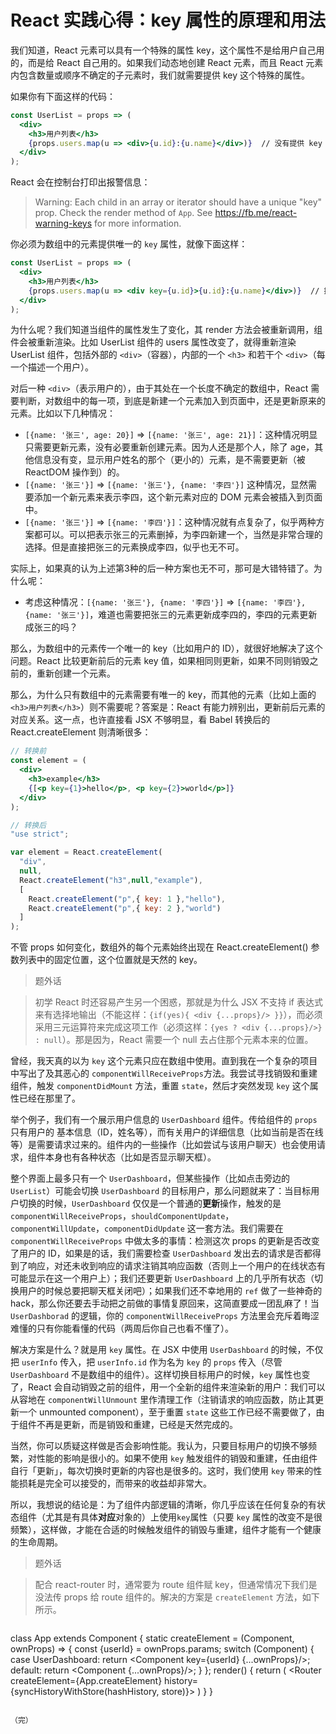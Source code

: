 # React 实践心得：key 属性的原理和用法

我们知道，React 元素可以具有一个特殊的属性 key，这个属性不是给用户自己用的，而是给 React 自己用的。如果我们动态地创建 React 元素，而且 React 元素内包含数量或顺序不确定的子元素时，我们就需要提供 key 这个特殊的属性。

如果你有下面这样的代码：

```jsx
const UserList = props => (
  <div>
    <h3>用户列表</h3>
    {props.users.map(u => <div>{u.id}:{u.name}</div>)}  // 没有提供 key
  </div>
);
```

React 会在控制台打印出报警信息：

> Warning: Each child in an array or iterator should have a unique "key" prop. Check the render method of `App`. See https://fb.me/react-warning-keys for more information.


你必须为数组中的元素提供唯一的 `key` 属性，就像下面这样：

```jsx
const UserList = props => (
  <div>
    <h3>用户列表</h3>
    {props.users.map(u => <div key={u.id}>{u.id}:{u.name}</div>)}  // 提供了 key
  </div>
);
```

为什么呢？我们知道当组件的属性发生了变化，其 render 方法会被重新调用，组件会被重新渲染。比如 UserList 组件的 users 属性改变了，就得重新渲染 UserList 组件，包括外部的 `<div>`（容器），内部的一个 `<h3>` 和若干个 `<div>`（每一个描述一个用户）。

对后一种 `<div>`（表示用户的），由于其处在一个长度不确定的数组中，React 需要判断，对数组中的每一项，到底是新建一个元素加入到页面中，还是更新原来的元素。比如以下几种情况：

* `[{name: '张三', age: 20}]` => `[{name: '张三', age: 21}]`：这种情况明显只需要更新元素，没有必要重新创建元素。因为人还是那个人，除了 age，其他信息没有变，显示用户姓名的那个（更小的）元素，是不需要更新（被 ReactDOM 操作到）的。
* `[{name: '张三'}]` => `[{name: '张三'}, {name: '李四'}]` 这种情况，显然需要添加一个新元素来表示李四，这个新元素对应的 DOM 元素会被插入到页面中。
* `[{name: '张三'}]` => `[{name: '李四'}]`：这种情况就有点复杂了，似乎两种方案都可以。可以把表示张三的元素删掉，为李四新建一个，当然是非常合理的选择。但是直接把张三的元素换成李四，似乎也无不可。

实际上，如果真的认为上述第3种的后一种方案也无不可，那可是大错特错了。为什么呢：

* 考虑这种情况：`[{name: '张三'}, {name: '李四'}]` => `[{name: '李四'}, {name: '张三'}]`，难道也需要把张三的元素更新成李四的，李四的元素更新成张三的吗？

那么，为数组中的元素传一个唯一的 key（比如用户的 ID），就很好地解决了这个问题。React 比较更新前后的元素 key 值，如果相同则更新，如果不同则销毁之前的，重新创建一个元素。

那么，为什么只有数组中的元素需要有唯一的 key，而其他的元素（比如上面的`<h3>用户列表</h3>`）则不需要呢？答案是：React 有能力辨别出，更新前后元素的对应关系。这一点，也许直接看 JSX 不够明显，看 Babel 转换后的 React.createElement 则清晰很多：

```jsx
// 转换前
const element = (
  <div>
    <h3>example</h3>
    {[<p key={1}>hello</p>, <p key={2}>world</p>]}
  </div>
);

// 转换后
"use strict";

var element = React.createElement(
  "div",
  null,
  React.createElement("h3",null,"example"),
  [
    React.createElement("p",{ key: 1 },"hello"), 
    React.createElement("p",{ key: 2 },"world")
  ]
);
```

不管 props 如何变化，数组外的每个元素始终出现在 React.createElement() 参数列表中的固定位置，这个位置就是天然的 key。

> 题外话

> 初学 React 时还容易产生另一个困惑，那就是为什么 JSX 不支持 if 表达式来有选择地输出（不能这样：`{if(yes){ <div {...props}/> }}`），而必须采用三元运算符来完成这项工作（必须这样：`{yes ? <div {...props}/>} : null`）。那是因为，React 需要一个 null 去占住那个元素本来的位置。

曾经，我天真的以为 `key` 这个元素只应在数组中使用。直到我在一个复杂的项目中写出了及其恶心的 `componentWillReceiveProps`方法。我尝试寻找销毁和重建组件，触发 `componentDidMount` 方法，重置 `state`，然后才突然发现 `key` 这个属性已经在那里了。

举个例子，我们有一个展示用户信息的 `UserDashboard` 组件。传给组件的 `props` 只有用户的 基本信息（ID，姓名等），而有关用户的详细信息（比如当前是否在线等）是需要请求过来的。组件内的一些操作（比如尝试与该用户聊天）也会使用请求，组件本身也有各种状态（比如是否显示聊天框）。

整个界面上最多只有一个 `UserDashboard`，但某些操作（比如点击旁边的 `UserList`）可能会切换 `UserDashboard` 的目标用户，那么问题就来了：当目标用户切换的时候，`UserDashboard` 仅仅是一个普通的**更新**操作，触发的是 `componentWillReceiveProps`，`shouldComponentUpdate`，`componentWillUpdate`，`componentDidUpdate` 这一套方法。我们需要在 `componentWillReceiveProps` 中做太多的事情：检测这次 props 的更新是否改变了用户的 ID，如果是的话，我们需要检查 `UserDashboard` 发出去的请求是否都得到了响应，对还未收到响应的请求注销其响应函数（否则上一个用户的在线状态有可能显示在这一个用户上）；我们还要更新 `UserDashboard` 上的几乎所有状态（切换用户的时候总要把聊天框关闭吧）；如果我们还不幸地用的 `ref` 做了一些神奇的 hack，那么你还要去手动把之前做的事情复原回来，这简直要成一团乱麻了！当 `UserDashborad` 的逻辑，你的 `componentWillReceiveProps` 方法里会充斥着晦涩难懂的只有你能看懂的代码（两周后你自己也看不懂了）。

解决方案是什么？就是用 `key` 属性。在 JSX 中使用 `UserDashboard` 的时候，不仅把 `userInfo` 传入，把 `userInfo.id` 作为名为 `key` 的 `props` 传入（尽管 `UserDashboard` 不是数组中的组件）。这样切换目标用户的时候，`key` 属性也变了，React 会自动销毁之前的组件，用一个全新的组件来渲染新的用户：我们可以从容地在 `componentWillUnmount` 里作清理工作（注销请求的响应函数，防止其更新一个 unmounted component），至于重置 `state` 这些工作已经不需要做了，由于组件不再是更新，而是销毁和重建，已经是天然完成的。

当然，你可以质疑这样做是否会影响性能。我认为，只要目标用户的切换不够频繁，对性能的影响是很小的。如果不使用 `key` 触发组件的销毁和重建，任由组件自行「更新」，每次切换时更新的内容也是很多的。这时，我们使用 `key` 带来的性能损耗是完全可以接受的，而带来的收益却非常大。

所以，我想说的结论是：为了组件内部逻辑的清晰，你几乎应该在任何复杂的有状态组件（尤其是有具体**对应**对象的）上使用`key`属性（只要 `key` 属性的改变不是很频繁），这样做，才能在合适的时候触发组件的销毁与重建，组件才能有一个健康的生命周期。

> 题外话

> 配合 react-router 时，通常要为 route 组件赋 key，但通常情况下我们是没法传 props 给 route 组件的。解决的方案是 `createElement` 方法，如下所示。

> ```
class App extends Component {
  static createElement = (Component, ownProps) => {
    const {userId} = ownProps.params;
    switch (Component) {
      case UserDashboard:
        return <Component key={userId} {...ownProps}/>;
      default:
        return <Component {...ownProps}/>;
    }
  };
  render() {
    return (
      <Provider store={store}>
        <Router createElement={App.createElement} 
                history={syncHistoryWithStore(hashHistory, store)}>
          <Route path="/" component={Home}>
            <IndexRoute component={Index}/>
            <Route path="users/:userId" component={UserDashboard}/>
          </Route>
        </Router>
      </Provider>
    )
  }
}
```

（完）